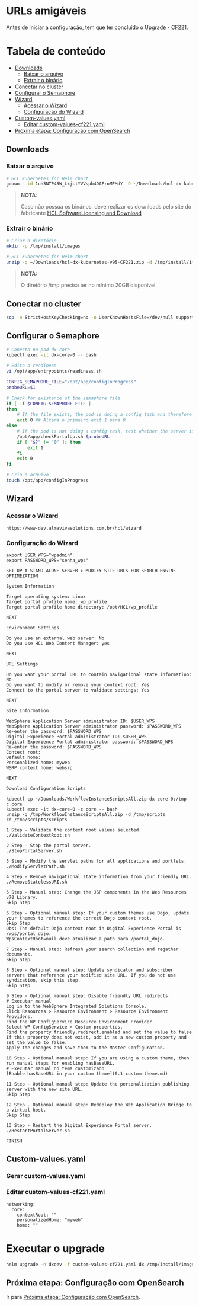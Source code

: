 # URLs amigáveis

Antes de iniciar a configuração, tem que ter concluído o [Upgrade - CF221](docs/upgrade-cf221.md).

Tabela de conteúdo
==================

- [Downloads](#downloads)
  - [Baixar o arquivo](#baixar-o-arquivo)
  - [Extrair o binário](#extrair-o-binário)
- [Conectar no cluster](#conectar-no-cluster)
- [Configurar o Semaphore](#configurar-o-semaphore)
- [Wizard](#wizard)
  - [Acessar o Wizard](#acessar-o-wizard)
  - [Configuração do Wizard](#configuração-do-wizard)
- [Custom-values.yaml](#custom-valuesyaml)
  - [Editar custom-values-cf221.yaml](#editar-custom-values-cf221yaml)
- [Próxima etapa: Configuração com OpenSearch](#próxima-etapa-configuração-com-opensearch)

## Downloads

### Baixar o arquivo
```bash
# HCL Kubernetes for Helm chart
gdown --id 1uh5NTP45W_LxjLtYVVspb4DAFroMFMdY -O ~/Downloads/hcl-dx-kubernetes-v95-CF221.zip
```

>**NOTA:**
>
> Caso não possua os binários, deve realizar os downloads pelo site do fabricante [HCL SoftwareLicensing and Download](https://hclsoftware.flexnetoperations.com/flexnet/operationsportal/logon.do?logoff=true)

### Extrair o binário
```bash
# Criar o diretório
mkdir -p /tmp/install/images

# HCL Kubernetes for Helm chart
unzip -q ~/Downloads/hcl-dx-kubernetes-v95-CF221.zip -d /tmp/install/images
```
>**NOTA:**
>
> O diretório /tmp precisa ter no mínimo 20GB disponível.

## Conectar no cluster
```bash
scp -o StrictHostKeyChecking=no -o UserKnownHostsFile=/dev/null support@192.168.160.1:/home/support/.kube/config $HOME/.kube
```

## Configurar o Semaphore
```bash
# Conecta no pod dx-core
kubectl exec -it dx-core-0 -- bash

# Edita o readiness
vi /opt/app/entrypoints/readiness.sh

CONFIG_SEMAPHORE_FILE="/opt/app/configInProgress"
probeURL=$1

# Check for existence of the semaphore file
if [ -f $CONFIG_SEMAPHORE_FILE ]
then
    # If the file exists, the pod is doing a config task and therefore not ready
    exit 0 ## Altera o primeiro exit 1 para 0
else
    # If the pod is not doing a config task, test whether the server is up
    /opt/app/checkPortalUp.sh $probeURL
    if [ "$?" != "0" ]; then
        exit 1
    fi
    exit 0
fi

# Cria o arquivo 
touch /opt/app/configInProgress
```

## Wizard

### Acessar o Wizard
```text
https://www-dev.almavivasolutions.com.br/hcl/wizard
```

### Configuração do Wizard
```text
export USER_WPS="wpadmin"
export PASSWORD_WPS="senha_wps"

SET UP A STAND-ALONE SERVER > MODIFY SITE URLS FOR SEARCH ENGINE OPTIMEZATION

System Information

Target operating system: Linux
Target portal profile name: wp_profile
Target portal profile home directory: /opt/HCL/wp_profile

NEXT

Environment Settings

Do you use an external web server: No
Do you use HCL Web Content Manager: yes

NEXT

URL Settings

Do you want your portal URL to contain navigational state information: No
Do you want to modify or remove your context root: Yes
Connect to the portal server to validate settings: Yes

NEXT

Site Information

WebSphere Application Server administrator ID: $USER_WPS
WebSphere Application Server administrator password: $PASSWORD_WPS
Re-enter the password: $PASSWORD_WPS
Digital Experience Portal administrator ID: $USER_WPS
Digital Experience Portal administrator password: $PASSWORD_WPS
Re-enter the password: $PASSWORD_WPS
Context root: 
Default home: 
Personalized home: myweb
WSRP context home: websrp

NEXT

Download Configuration Scripts

kubectl cp ~/Downloads/WorkflowInstanceScriptsAll.zip dx-core-0:/tmp -c core
kubectl exec -it dx-core-0 -c core -- bash
unzip -q /tmp/WorkflowInstanceScriptsAll.zip -d /tmp/scripts
cd /tmp/scripts/scripts

1 Step - Validate the context root values selected.
./ValidateContextRoot.sh

2 Step - Stop the portal server.
./StopPortalServer.sh

3 Step - Modify the servlet paths for all applications and portlets.
./ModifyServletPath.sh

4 Step - Remove navigational state information from your friendly URL.
./RemoveStatelessURI.sh

5 Step - Manual step: Change the JSP components in the Web Resources v70 Library.
Skip Step

6 Step - Optional manual step: If your custom themes use Dojo, update your themes to reference the correct Dojo context root.
Skip Step
Obs: The default Dojo context root in Digital Experience Portal is /wps/portal_dojo. 
WpsContextRoot=null deve atualizar a path para /portal_dojo.

7 Step - Manual step: Refresh your search collection and regather documents.
Skip Step

8 Step - Optional manual step: Update syndicator and subscriber servers that reference your modified site URL. If you do not use syndication, skip this step.
Skip Step

9 Step - Optional manual step: Disable friendly URL redirects.
# Executar manual
Log in to the WebSphere Integrated Solutions Console.
Click Resources > Resource Environment > Resource Environment Providers.
Find the WP ConfigService Resource Environment Provider.
Select WP ConfigService > Custom properties.
Find the property friendly.redirect.enabled and set the value to false If this property does not exist, add it as a new custom property and set the value to false.
Apply the changes and save them to the Master Configuration.

10 Step - Optional manual step: If you are using a custom theme, then run manual steps for enabling hasBaseURL.
# Executar manual no tema customizado
[Enable hasBaseURL in your custom theme](6.1-custom-theme.md)

11 Step - Optional manual step: Update the personalization publishing server with the new site URL.
Skip Step

12 Step - Optional manual step: Redeploy the Web Application Bridge to a virtual host.
Skip Step

13 Step - Restart the Digital Experience Portal server.
./RestartPortalServer.sh

FINISH
```
## Custom-values.yaml
  
### Gerar custom-values.yaml

### Editar custom-values-cf221.yaml
```text
networking:
  core:
    contextRoot: ""
    personalizedHome: "myweb"
    home: ""
```

# Executar o upgrade
```bash
helm upgrade -n dxdev -f custom-values-cf221.yaml dx /tmp/install/images/hcl-dx-deployment-v2.30.0_20240709-2027.tgz
```

## Próxima etapa: Configuração com OpenSearch
Ir para [Próxima etapa: Configuração com OpenSearch](setup-opensearch.md).
